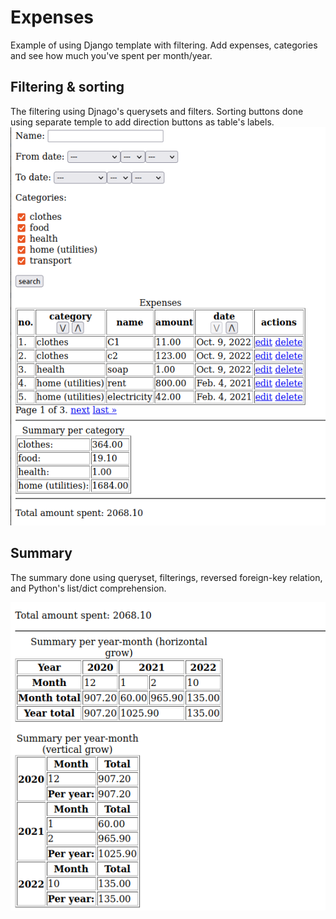 # Expenses
 
Example of using Django template with filtering. Add expenses, categories and see how much you've spent per month/year.

## Filtering & sorting

The filtering using Djnago's querysets and filters. Sorting buttons done using separate temple to add direction buttons as table's labels.
![](img/filtering.png)

## Summary

The summary done using queryset, filterings, reversed foreign-key relation, and Python's list/dict comprehension.

![](img/summary.png)

